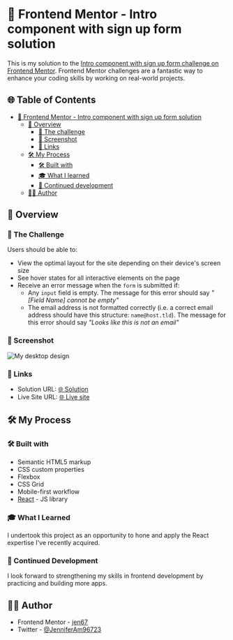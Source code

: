 # 🚀 Frontend Mentor - Intro component with sign up form solution

This is my solution to the [Intro component with sign up form challenge on Frontend Mentor](https://www.frontendmentor.io/challenges/intro-component-with-signup-form-5cf91bd49edda32581d28fd1). Frontend Mentor challenges are a fantastic way to enhance your coding skills by working on real-world projects.

## 🌐 Table of Contents

- [🚀 Frontend Mentor - Intro component with sign up form solution](#-frontend-mentor---intro-component-with-sign-up-form-solution)
  - [👀 Overview](#-overview)
    - [🌟 The challenge](#-the-challenge)
    - [📸 Screenshot](#-screenshot)
    - [🔗 Links](#-links)
  - [🛠️ My Process](#️-my-process)
    - [🛠️ Built with](#️-built-with)
    - [🎓 What I learned](#-what-i-learned)
    - [🚀 Continued development](#-continued-development)
  - [👩‍💻 Author](#-author)

## 👀 Overview

### 🌟 The Challenge

Users should be able to:

- View the optimal layout for the site depending on their device's screen size
- See hover states for all interactive elements on the page
- Receive an error message when the `form` is submitted if:
  - Any `input` field is empty. The message for this error should say *"[Field Name] cannot be empty"*
  - The email address is not formatted correctly (i.e. a correct email address should have this structure: `name@host.tld`). The message for this error should say *"Looks like this is not an email"*

### 📸 Screenshot

![My desktop design](/myapp/My%20desktop%20design.png)

### 🔗 Links

- Solution URL: [🌐 Solution](https://github.com/jen67/jen67.github.io/tree/gh-pages)
- Live Site URL: [🌐 Live site](https://jen67.github.io/)

## 🛠️ My Process

### 🛠️ Built with

- Semantic HTML5 markup
- CSS custom properties
- Flexbox
- CSS Grid
- Mobile-first workflow
- [React](https://reactjs.org/) - JS library
  
### 🎓 What I Learned

I undertook this project as an opportunity to hone and apply the React expertise I've recently acquired.

### 🚀 Continued Development

I look forward to strengthening my skills in frontend development by practicing and building more apps.

## 👩‍💻 Author

- Frontend Mentor - [jen67](https://www.frontendmentor.io/profile/jen67)
- Twitter - [@JenniferAm96723](https://twitter.com/JenniferAm96723)
